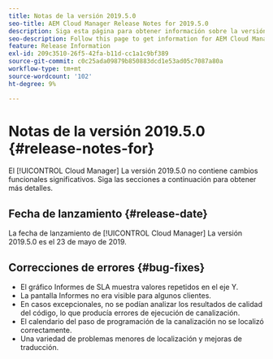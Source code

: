 ```yaml
---
title: Notas de la versión 2019.5.0
seo-title: AEM Cloud Manager Release Notes for 2019.5.0
description: Siga esta página para obtener información sobre la versión 2019.5.0 de Cloud Manager.
seo-description: Follow this page to get information for AEM Cloud Manager Release 2019.5.0.
feature: Release Information
exl-id: 209c3510-26f5-42fa-b11d-cc1a1c9bf389
source-git-commit: c0c25ada09879b850883dcd1e53ad05c7087a80a
workflow-type: tm+mt
source-wordcount: '102'
ht-degree: 9%

---
```


# Notas de la versión 2019.5.0 {#release-notes-for}

El [!UICONTROL Cloud Manager] La versión 2019.5.0 no contiene cambios funcionales significativos. Siga las secciones a continuación para obtener más detalles.

## Fecha de lanzamiento {#release-date}

La fecha de lanzamiento de [!UICONTROL Cloud Manager] La versión 2019.5.0 es el 23 de mayo de 2019.


## Correcciones de errores {#bug-fixes}

* El gráfico Informes de SLA muestra valores repetidos en el eje Y.
* La pantalla Informes no era visible para algunos clientes.
* En casos excepcionales, no se podían analizar los resultados de calidad del código, lo que producía errores de ejecución de canalización.
* El calendario del paso de programación de la canalización no se localizó correctamente.
* Una variedad de problemas menores de localización y mejoras de traducción.
